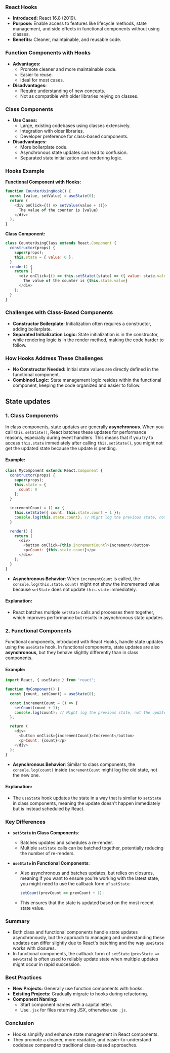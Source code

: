### React Hooks

- **Introduced:** React 16.8 (2019).
- **Purpose:** Enable access to features like lifecycle methods, state management, and side effects in functional components without using classes.
- **Benefits:** Cleaner, maintainable, and reusable code.

### Function Components with Hooks
- **Advantages:**
  - Promote cleaner and more maintainable code.
  - Easier to reuse.
  - Ideal for most cases.
- **Disadvantages:**
  - Require understanding of new concepts.
  - Not as compatible with older libraries relying on classes.

### Class Components
- **Use Cases:**
  - Large, existing codebases using classes extensively.
  - Integration with older libraries.
  - Developer preference for class-based components.
- **Disadvantages:**
  - More boilerplate code.
  - Asynchronous state updates can lead to confusion.
  - Separated state initialization and rendering logic.

### Hooks Example

**Functional Component with Hooks:**
```javascript
function CounterUsingHook() {
  const [value, setValue] = useState(0);
  return (
    <div onClick={() => setValue(value + 1)}>
      The value of the counter is {value}
    </div>
  );
}
```

**Class Component:**
```javascript
class CounterUsingClass extends React.Component {
  constructor(props) {
    super(props);
    this.state = { value: 0 };
  }
  render() {
    return (
      <div onClick={() => this.setState((state) => ({ value: state.value + 1 }))}>
        The value of the counter is {this.state.value}
      </div>
    );
  }
}
```

### Challenges with Class-Based Components
- **Constructor Boilerplate:** Initialization often requires a constructor, adding boilerplate.
- **Separated Initialization Logic:** State initialization is in the constructor, while rendering logic is in the render method, making the code harder to follow.

### How Hooks Address These Challenges
- **No Constructor Needed:** Initial state values are directly defined in the functional component.
- **Combined Logic:** State management logic resides within the functional component, keeping the code organized and easier to follow.

## State updates

### 1. **Class Components**

In class components, state updates are generally **asynchronous**. When you call `this.setState()`, React batches these updates for performance reasons, especially during event handlers. This means that if you try to access `this.state` immediately after calling `this.setState()`, you might not get the updated state because the update is pending.

#### Example:
```javascript
class MyComponent extends React.Component {
  constructor(props) {
    super(props);
    this.state = {
      count: 0
    };
  }

  incrementCount = () => {
    this.setState({ count: this.state.count + 1 });
    console.log(this.state.count); // Might log the previous state, not the updated one
  }

  render() {
    return (
      <div>
        <button onClick={this.incrementCount}>Increment</button>
        <p>Count: {this.state.count}</p>
      </div>
    );
  }
}
```

- **Asynchronous Behavior**: When `incrementCount` is called, the `console.log(this.state.count)` might not show the incremented value because `setState` does not update `this.state` immediately.

#### Explanation:
- React batches multiple `setState` calls and processes them together, which improves performance but results in asynchronous state updates.

### 2. **Functional Components**

Functional components, introduced with React Hooks, handle state updates using the `useState` hook. In functional components, state updates are also **asynchronous**, but they behave slightly differently than in class components.

#### Example:
```javascript
import React, { useState } from 'react';

function MyComponent() {
  const [count, setCount] = useState(0);

  const incrementCount = () => {
    setCount(count + 1);
    console.log(count); // Might log the previous state, not the updated one
  };

  return (
    <div>
      <button onClick={incrementCount}>Increment</button>
      <p>Count: {count}</p>
    </div>
  );
}
```

- **Asynchronous Behavior**: Similar to class components, the `console.log(count)` inside `incrementCount` might log the old state, not the new one.

#### Explanation:
- The `useState` hook updates the state in a way that is similar to `setState` in class components, meaning the update doesn't happen immediately but is instead scheduled by React.

### **Key Differences**

- **`setState` in Class Components**:
  - Batches updates and schedules a re-render.
  - Multiple `setState` calls can be batched together, potentially reducing the number of re-renders.

- **`useState` in Functional Components**:
  - Also asynchronous and batches updates, but relies on closures, meaning if you want to ensure you're working with the latest state, you might need to use the callback form of `setState`:
    ```javascript
    setCount(prevCount => prevCount + 1);
    ```
  - This ensures that the state is updated based on the most recent state value.

### **Summary**
- Both class and functional components handle state updates asynchronously, but the approach to managing and understanding these updates can differ slightly due to React's batching and the way `useState` works with closures.
- In functional components, the callback form of `setState` (`prevState => newState`) is often used to reliably update state when multiple updates might occur in rapid succession.

### Best Practices
- **New Projects:** Generally use function components with hooks.
- **Existing Projects:** Gradually migrate to hooks during refactoring.
- **Component Naming:**
  - Start component names with a capital letter.
  - Use `.jsx` for files returning JSX, otherwise use `.js`.

### Conclusion
- Hooks simplify and enhance state management in React components.
- They promote a cleaner, more readable, and easier-to-understand codebase compared to traditional class-based approaches.